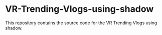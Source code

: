 # VR-Trending-Vlogs-using-shadow
This repository contains the source code for the VR Trending Vlogs using shadow.
